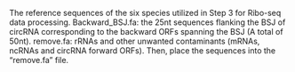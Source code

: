 The reference sequences of the six species utilized in Step 3 for Ribo-seq data processing.
  Backward_BSJ.fa: the 25nt sequences flanking the BSJ of circRNA corresponding to the backward ORFs spanning the BSJ (A total of 50nt).
  remove.fa: rRNAs and other unwanted contaminants (mRNAs, ncRNAs and circRNA forward ORFs). Then, place the sequences into the “remove.fa” file.
